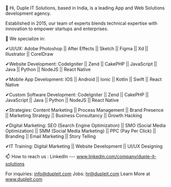 👋 Hi, Duple IT Solutions, based in India, is a leading App and Web Solutions development agency. 

Established in 2015, our team of experts blends technical expertise with innovation to empower startups and enterprises.

🌱 We specialize in: 

✔UI/UX: Adobe Photoshop || After Effects || Sketch || Figma || Xd || Illustrator || CorelDraw 

✔Website Development: CodeIgniter || Zend || CakePHP || JavaScript || Java || Python || NodeJS || React Native 

✔Mobile App Development: IOS || Android || Ionic || Kotlin || Swift || React Native 

✔Custom Software Development: CodeIgniter || Zend || CakePHP || JavaScript || Java || Python || NodeJS || React Native 

✔Strategies: Content Marketing || Process Management || Brand Presence || Marketing Strategy || Business Consultancy || Growth Hacking 

✔Digital Marketing: SEO (Search Engine Optimization) || SMO (Social Media Optimization) || SMM (Social Media Marketing) || PPC (Pay Per Click) || Branding || Email Marketing || Story Telling 

✔IT Training: Digital Marketing || Website Development || UI/UX Designing

📫 How to reach us : LinkedIn --- www.linkedin.com/company/duple-it-solutions

For inquiries: info@dupleit.com 
Jobs: hr@dupleit.com 
Learn More at www.dupleit.com
